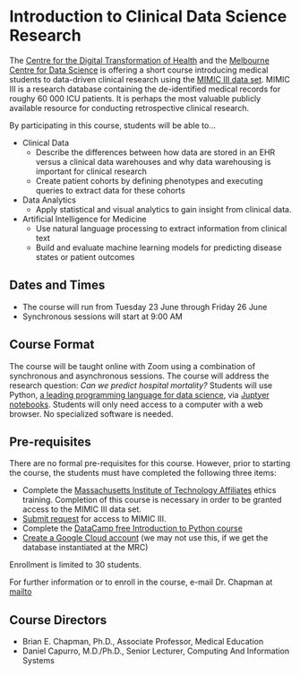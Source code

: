 # Introduction to Clinical Data Science Research


The [Centre for the Digital Transformation of Health](https://mdhs.unimelb.edu.au/our-organisation/institutes-centres-departments/habic) and the [Melbourne Centre for Data Science](https://science.unimelb.edu.au/mcds) is offering a short course introducing medical students to data-driven clinical research using the [MIMIC III data set](https://mimic.physionet.org/). MIMIC III is a research database containing the de-identified medical records for roughy 60 000 ICU patients. It is perhaps the most valuable publicly available resource for conducting retrospective clinical research.

By participating in this course, students will be able to...

- Clinical Data
    - Describe the differences between how data are stored in an EHR versus a clinical data warehouses and why data warehousing is important for clinical research
    - Create patient cohorts by defining phenotypes and executing queries to extract data for these cohorts
- Data Analytics
    - Apply statistical and visual analytics to gain insight from clinical data.
- Artificial Intelligence for Medicine
    - Use natural language processing to extract information from clinical text
    - Build and evaluate machine learning models for predicting disease states or patient outcomes

## Dates and Times

- The course will run from Tuesday 23 June through Friday 26 June
- Synchronous sessions will start at 9:00 AM

## Course Format

The course will be taught online with Zoom using a combination of synchronous and asynchronous sessions. The course will address the research question: _Can we predict hospital mortality?_ Students will use Python, [a leading programming language for data science](https://www.analyticsinsight.net/top-10-data-science-programming-languages-for-2020/), via [Juptyer notebooks](https://towardsdatascience.com/the-complete-guide-to-jupyter-notebooks-for-data-science-8ff3591f69a4). Students will only need access to a computer with a web browser. No specialized software is needed.

## Pre-requisites

There are no formal pre-requisites for this course. However, prior to starting the course, the students must have completed the following three items:

- Complete the [Massachusetts Institute of Technology Affiliates](https://www.citiprogram.org/index.cfm?pageID=154&icat=0&ac=0) ethics training. Completion of this course is necessary in order to be granted access to the MIMIC III data set.
- [Submit request](https://physionet.org/content/mimiciii/) for access to MIMIC III.
- Complete the [DataCamp free Introduction to Python course](https://learn.datacamp.com/courses/intro-to-python-for-data-science)
- [Create a Google Cloud account](https://cloud.google.com/) (we may not use this, if we get the database instantiated at the MRC)

Enrollment is limited to 30 students.

For further information or to enroll in the course, e-mail Dr. Chapman at [mailto](mailto:brian.chapman@unimelb.edu.au)

## Course Directors

- Brian E. Chapman, Ph.D., Associate Professor, Medical Education
- Daniel Capurro, M.D./Ph.D., Senior Lecturer, Computing And Information Systems

